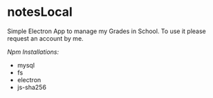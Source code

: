 # notesLocal

Simple Electron App to manage my Grades in School.
To use it please request an account by me. 

*Npm Installations:*

- mysql
- fs
- electron
- js-sha256
